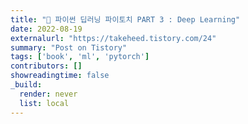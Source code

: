 ```yaml
---
title: "📙 파이썬 딥러닝 파이토치 PART 3 : Deep Learning"
date: 2022-08-19
externalurl: "https://takeheed.tistory.com/24"
summary: "Post on Tistory"
tags: ['book', 'ml', 'pytorch']
contributors: []
showreadingtime: false
_build:
  render: never
  list: local
---
```

